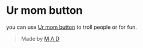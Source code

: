 # Ur mom button
you can use [Ur mom button](https://ur-moms.github.io/button/redbutton.html) to troll people or for fun.
>Made by [M Λ D](https://discord.bio/p/mad45)
